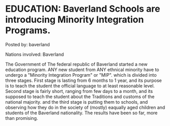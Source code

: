 # EDUCATION: Baverland Schools are introducing Minority Integration Programs.

Posted by: baverland

Nations involved: Baverland

The Government of The federal republic of Baverland started a new education program. ANY new student from ANY ethnical minority have to undergo a "Minority Integration Program" or "MIP". which is divided into three stages. First stage is lasting from 6 months to 1 year, and its purpose is to teach the student the official language to at least reasonable level. Second stage is fairly short, ranging from few days to a month, and its supposed to teach the student about the Traditions and customs of the national majority. and the third stage is putting them to schools, and observing how they do in the society of (mostly) eaqually aged children and students of the Baverland nationality. The results have been so far, more than promising.